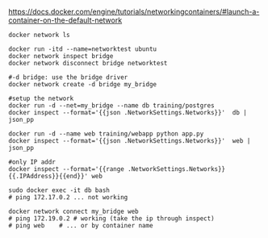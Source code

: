https://docs.docker.com/engine/tutorials/networkingcontainers/#launch-a-container-on-the-default-network

	docker network ls

	docker run -itd --name=networktest ubuntu
	docker network inspect bridge
	docker network disconnect bridge networktest

	#-d bridge: use the bridge driver
	docker network create -d bridge my_bridge
	
	#setup the network 
	docker run -d --net=my_bridge --name db training/postgres
	docker inspect --format='{{json .NetworkSettings.Networks}}'  db | json_pp

	docker run -d --name web training/webapp python app.py
	docker inspect --format='{{json .NetworkSettings.Networks}}'  web | json_pp

	#only IP addr
	docker inspect --format='{{range .NetworkSettings.Networks}}{{.IPAddress}}{{end}}' web

	sudo docker exec -it db bash
	# ping 172.17.0.2 ... not working
	
	docker network connect my_bridge web
	# ping 172.19.0.2 # working (take the ip through inspect)
	# ping web 	  # ... or by container name
